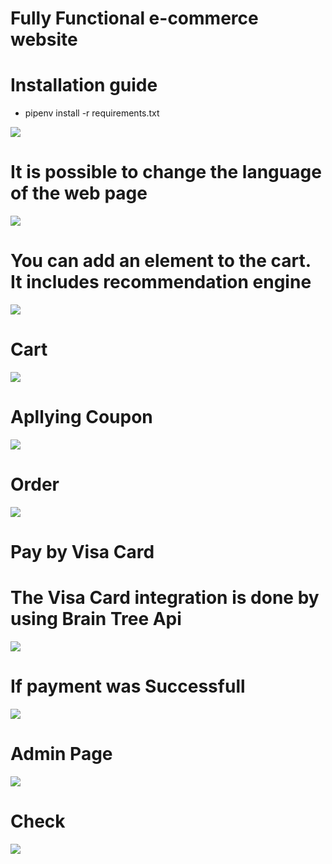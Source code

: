 #  Fully Functional e-commerce website
# Installation guide
- pipenv install -r requirements.txt

![](readme_img/e-dashboard.png)
# It is possible to change the language of the web page
![](readme_img/e-dashboard-es.png)

# You can add an element to the cart. It includes recommendation engine
![](readme_img/e-product.png)

# Cart
![](readme_img/e-cart.png)

# Apllying Coupon
![](readme_img/e-coupon-cart.png)

# Order
![](readme_img/e-checkout.png)

# Pay by Visa Card
# The Visa Card integration is done by using Brain Tree Api
![](readme_img/e-payment.png)

# If payment was Successfull
![](readme_img/e-payment-successfull.png)

# Admin Page
![](readme_img/e-order-admin.png)

# Check
![](readme_img/e-paid-check.png)
